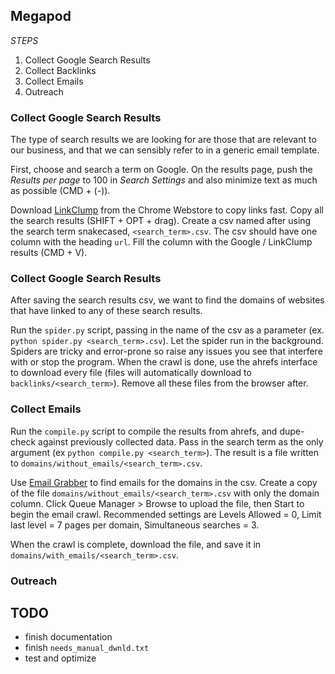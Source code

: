 ## Megapod

*STEPS*

1. Collect Google Search Results
2. Collect Backlinks
3. Collect Emails
4. Outreach

### Collect Google Search Results

The type of search results we are looking for are those that are relevant to our business, and that we can sensibly refer to in a generic email template.

First, choose and search a term on Google.  On the results page, push the *Results per page* to 100 in *Search Settings* and also minimize text as much as possible (CMD + (-)).

Download [LinkClump](https://chrome.google.com/webstore/detail/linkclump/lfpjkncokllnfokkgpkobnkbkmelfefj) from the Chrome Webstore to copy links fast.  Copy all the search results (SHIFT + OPT + drag).  Create a csv named after using the search term snakecased, `<search_term>.csv`.  The csv should have one column with the heading `url`.  Fill the column with the Google / LinkClump results (CMD + V).

### Collect Google Search Results

After saving the search results csv, we want to find the domains of websites that have linked to any of these search results.

Run the `spider.py` script, passing in the name of the csv as a parameter (ex. `python spider.py <search_term>.csv`).  Let the spider run in the background.  Spiders are tricky and error-prone so raise any issues you see that interfere with or stop the program.  When the crawl is done, use the ahrefs interface to download every file (files will automatically download to `backlinks/<search_term>`).  Remove all these files from the browser after.

### Collect Emails

Run the `compile.py` script to compile the results from ahrefs, and dupe-check against previously collected data.  Pass in the search term as the only argument (ex `python compile.py <search_term>`).  The result is a file written to `domains/without_emails/<search_term>.csv`.

Use [Email Grabber](https://www.emailgrabber.net) to find emails for the domains in the csv.  Create a copy of the file `domains/without_emails/<search_term>.csv` with only the domain column.  Click Queue Manager > Browse to upload the file, then Start to begin the email crawl.  Recommended settings are Levels Allowed = 0, Limit last level = 7 pages per domain, Simultaneous searches = 3.

When the crawl is complete, download the file, and save it in `domains/with_emails/<search_term>.csv`.

### Outreach

## TODO
- finish documentation
- finish `needs_manual_dwnld.txt`
- test and optimize
